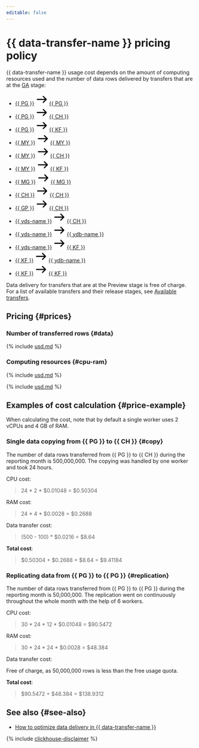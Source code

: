 ```yaml
---
editable: false
---
```


# {{ data-transfer-name }} pricing policy



{{ data-transfer-name }} usage cost depends on the amount of computing resources used and the number of data rows delivered by transfers that are at the [GA](../overview/concepts/launch-stages.md) stage:

* [{{ PG }}](operations/endpoint/source/postgresql.md) ![arrow_right](../_assets/console-icons/arrow-right.svg) [{{ PG }}](operations/endpoint/target/postgresql.md)
* [{{ PG }}](operations/endpoint/source/postgresql.md) ![arrow_right](../_assets/console-icons/arrow-right.svg) [{{ CH }}](operations/endpoint/target/clickhouse.md)
* [{{ PG }}](operations/endpoint/source/postgresql.md) ![arrow_right](../_assets/console-icons/arrow-right.svg) [{{ KF }}](operations/endpoint/target/kafka.md)
* [{{ MY }}](operations/endpoint/source/mysql.md) ![arrow_right](../_assets/console-icons/arrow-right.svg) [{{ MY }}](operations/endpoint/target/mysql.md)
* [{{ MY }}](operations/endpoint/source/mysql.md) ![arrow_right](../_assets/console-icons/arrow-right.svg) [{{ CH }}](operations/endpoint/target/clickhouse.md)
* [{{ MY }}](operations/endpoint/source/mysql.md) ![arrow_right](../_assets/console-icons/arrow-right.svg) [{{ KF }}](operations/endpoint/target/kafka.md)
* [{{ MG }}](operations/endpoint/source/mongodb.md) ![arrow_right](../_assets/console-icons/arrow-right.svg) [{{ MG }}](operations/endpoint/target/mongodb.md)
* [{{ CH }}](operations/endpoint/source/clickhouse.md) ![arrow_right](../_assets/console-icons/arrow-right.svg) [{{ CH }}](operations/endpoint/target/clickhouse.md)
* [{{ GP }}](operations/endpoint/source/greenplum.md) ![arrow_right](../_assets/console-icons/arrow-right.svg) [{{ CH }}](operations/endpoint/target/clickhouse.md)
* [{{ yds-name }}](operations/endpoint/source/data-streams.md) ![arrow_right](../_assets/console-icons/arrow-right.svg) [{{ CH }}](operations/endpoint/target/clickhouse.md)
* [{{ yds-name }}](operations/endpoint/source/data-streams.md) ![arrow_right](../_assets/console-icons/arrow-right.svg) [{{ ydb-name }}](operations/endpoint/target/yandex-database.md)
* [{{ yds-name }}](operations/endpoint/source/data-streams.md) ![arrow_right](../_assets/console-icons/arrow-right.svg) [{{ KF }}](operations/endpoint/target/kafka.md)
* [{{ KF }}](operations/endpoint/source/kafka.md) ![arrow_right](../_assets/console-icons/arrow-right.svg) [{{ ydb-name }}](operations/endpoint/target/yandex-database.md)
* [{{ KF }}](operations/endpoint/source/kafka.md) ![arrow_right](../_assets/console-icons/arrow-right.svg) [{{ KF }}](operations/endpoint/target/kafka.md)


Data delivery for transfers that are at the Preview stage is free of charge. For a list of available transfers and their release stages, see [Available transfers](transfer-matrix.md).

## Pricing {#prices}

### Number of transferred rows {#data}



{% include [usd.md](../_pricing/data-transfer/usd.md) %}


### Computing resources {#cpu-ram}



{% include [usd.md](../_pricing/data-transfer/usd-cpu.md) %}

{% include [usd.md](../_pricing/data-transfer/usd-ram.md) %}


## Examples of cost calculation {#price-example}

When calculating the cost, note that by default a single worker uses 2 vCPUs and 4 GB of RAM.

### Single data copying from {{ PG }} to {{ CH }} {#copy}

The number of data rows transferred from {{ PG }} to {{ CH }} during the reporting month is 500,000,000. The copying was handled by one worker and took 24 hours.



CPU cost:

> 24 * 2 * $0.01048 = $0.50304

RAM cost:

> 24 * 4 * $0.0028 = $0.2688

Data transfer cost:

> (500 - 100) * $0.0216 = $8.64

**Total cost**:
 
> $0.50304 + $0.2688 + $8.64 = $9.41184


### Replicating data from {{ PG }} to {{ PG }} {#replication}

The number of data rows transferred from {{ PG }} to {{ PG }} during the reporting month is 50,000,000. The replication went on continuously throughout the whole month with the help of 6 workers.



CPU cost:

> 30 * 24 * 12 * $0.01048 = $90.5472

RAM cost:

> 30 * 24 * 24 * $0.0028 = $48.384

Data transfer cost:

Free of charge, as 50,000,000 rows is less than the free usage quota.

**Total cost**:

> $90.5472 + $48.384 = $138.9312


## See also {#see-also}

* [How to optimize data delivery in {{ data-transfer-name }}](https://www.youtube.com/watch?v=1BJ9YEASOeU)


{% include [clickhouse-disclaimer](../_includes/clickhouse-disclaimer.md) %}